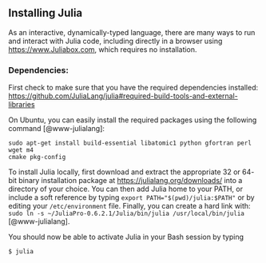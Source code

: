## Installing Julia

As an interactive, dynamically-typed language, there are many ways to run and
interact with Julia code, including directly in a browser using
<https://www.Juliabox.com>, which requires no installation. 

### Dependencies: 

First check to make sure that you have the required dependencies installed:
<https://github.com/JuliaLang/julia#required-build-tools-and-external-libraries>

On Ubuntu, you can easily install the required packages using the following
command [@www-julialang]:

```
sudo apt-get install build-essential libatomic1 python gfortran perl wget m4
cmake pkg-config
```

To install Julia locally, first download and extract the appropriate 32 or 64-
bit binary installation package at <https://julialang.org/downloads/> into a
directory of your choice. You can then add Julia home to your PATH, or
include a soft reference by typing ```export PATH="$(pwd)/julia:$PATH"``` or by
editing your ```/etc/environment``` file. Finally, you can create a hard link
with:  ```sudo ln -s ~/JuliaPro-0.6.2.1/Julia/bin/julia /usr/local/bin/julia```
[@www-julialang].

You should now be able to activate Julia in your Bash session by typing

```bash
$ julia
```
